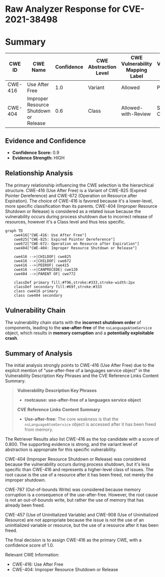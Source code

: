 # Raw Analyzer Response for CVE-2021-38498

# Summary
| CWE ID | CWE Name | Confidence | CWE Abstraction Level | CWE Vulnerability Mapping Label | CWE-Vulnerability Mapping Notes |
|---|---|---|---|---|---|
| CWE-416 | Use After Free | 1.0 | Variant | Allowed | Primary CWE |
| CWE-404 | Improper Resource Shutdown or Release | 0.6 | Class | Allowed-with-Review | Secondary Candidate |

## Evidence and Confidence

*   **Confidence Score:** 0.9
*   **Evidence Strength:** HIGH

## Relationship Analysis
The primary relationship influencing the CWE selection is the hierarchical structure. CWE-416 (Use After Free) is a Variant of CWE-825 (Expired Pointer Dereference) and CWE-672 (Operation on Resource after Expiration). The choice of CWE-416 is favored because it's a lower-level, more specific classification than its parents. CWE-404 (Improper Resource Shutdown or Release) is considered as a related issue because the vulnerability occurs during process shutdown due to incorrect release of resources, however it's a Class level and thus less specific.

```mermaid
graph TD
    cwe416["CWE-416: Use After Free"]
    cwe825["CWE-825: Expired Pointer Dereference"]
    cwe672["CWE-672: Operation on Resource after Expiration"]
    cwe404["CWE-404: Improper Resource Shutdown or Release"]

    cwe416 -->|CHILDOF| cwe825
    cwe416 -->|CHILDOF| cwe672
    cwe416 -->|PEEROF| cwe415
    cwe416 -->|CANPRECEDE| cwe120
    cwe404 -->|PARENT OF| cwe772

    classDef primary fill:#f96,stroke:#333,stroke-width:2px
    classDef secondary fill:#69f,stroke:#333
    class cwe416 primary
    class cwe404 secondary
```

## Vulnerability Chain
The vulnerability chain starts with the **incorrect shutdown order** of components, leading to the **use-after-free** of the `nsLanguageAtomService` object, which results in **memory corruption** and a **potentially exploitable crash**.

## Summary of Analysis
The initial analysis strongly points to CWE-416 (Use After Free) due to the explicit mention of "use-after-free of a languages service object" in the Vulnerability Description Key Phrases and the CVE Reference Links Content Summary.

> **Vulnerability Description Key Phrases**
> - **rootcause:** **use-after-free of a languages service object**
>
> **CVE Reference Links Content Summary**
> - **Use-after-free:** The core weakness is that the `nsLanguageAtomService` object is accessed after it has been freed from memory.

The Retriever Results also list CWE-416 as the top candidate with a score of 0.800. The supporting evidence is strong, and the variant level of abstraction is appropriate for this specific vulnerability.

CWE-404 (Improper Resource Shutdown or Release) was considered because the vulnerability occurs during process shutdown, but it's less specific than CWE-416 and represents a higher-level class of issues. The root cause is the use of a resource after it has been freed, not merely the improper shutdown.

CWE-787 (Out-of-bounds Write) was considered because memory corruption is a consequence of the use-after-free. However, the root cause is not an out-of-bounds write, but rather the use of memory that has already been freed.

CWE-457 (Use of Uninitialized Variable) and CWE-908 (Use of Uninitialized Resource) are not appropriate because the issue is not the use of an uninitialized variable or resource, but the use of a resource after it has been freed.

The final decision is to assign CWE-416 as the primary CWE, with a confidence score of 1.0.

Relevant CWE Information:
- CWE-416: Use After Free
- CWE-404: Improper Resource Shutdown or Release